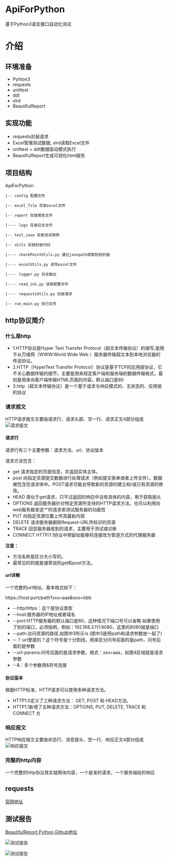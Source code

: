# ApiForPython
基于Python3语言接口自动化测试

# 介绍
## 环境准备
- Pyhton3
- requests
- unittest
- ddt
- xlrd
- BeautifulReport

## 实现功能
- requests封装请求
- Excel管理测试数据, xlrd读取Excel文件
- unittest + ddt数据驱动模式执行
- BeautifulReport生成可视化html报告

## 项目结构
ApiForPython

    |-- config 配置文件
    
    |-- excel_file 存放excel文件
    
    |-- report 存放报告文件
    
    |---- logs 存放日志文件
    
    |-- test_case 存放测试用例
    
    |-- utils 存放封装代码
    
    |---- checkPointUtils.py 通过jsonpath提取校验的值
    
    |---- excelUtils.py 读写excel文件
    
    |---- logger.py 日志输出
    
    |---- read_ini.py 读取配置文件
    
    |---- requestsUtils.py 封装请求
    
    |-- run_main.py 执行文件
    
## http协议简介
### 什么是http
- 1.HTTP协议是Hyper Text Transfer Protocol（超文本传输协议）的缩写,是用于从万维网（WWW:World Wide Web ）服务器传输超文本到本地浏览器的传送协议。
- 2.HTTP（HyperText Transfer Protocol）协议是基于TCP的应用层协议，它不关心数据传输的细节，主要是用来规定客户端和服务端的数据传输格式，最初是用来向客户端传输HTML页面的内容。默认端口是80
- 3.http（超文本传输协议）是一个基于请求与响应模式的、无状态的、应用层的协议
### 请求报文
HTTP请求报文主要由请求行、请求头部、空一行、请求正文4部分组成
![请求报文](http://m.qpic.cn/psb?/V12A7VgS03zLND/xzi9XB0b9p248xC3Lo3i*jGy1btUz*qZ4.SSjqDRbCg!/b/dLgAAAAAAAAA&bo=JASGAQAAAAADB4U!&rf=viewer_4 "请求报文")


#### 请求行
请求行有三个主要参数：请求方法、url、协议版本

请求方法包含：
- get 请求指定的页面信息，并返回实体主体。 
- post 向指定资源提交数据进行处理请求（例如提交表单或者上传文件）。数据被包含在请求体中。POST请求可能会导致新的资源的建立和/或已有资源的修改。
- HEAD 类似于get请求，只不过返回的响应中没有具体的内容，用于获取报头 
- OPTIONS 返回服务器针对特定资源所支持的HTTP请求方法，也可以利用向web服务器发送‘*’的请求来测试服务器的功能性
- PUT 向指定资源位置上传其最新内容
- DELETE 请求服务器删除Request-URL所标识的资源
- TRACE 回显服务器收到的请求，主要用于测试或诊断
- CONNECT HTTP/1.1协议中预留给能够将连接改为管道方式的代理服务器

**注意：**
- 方法名称是区分大小写的。
- 最常见的的就是通常说的get和post方法。

#### url详解
一个完整的url地址，基本格式如下：

https://host:port/path?xxx=aaa&ooo=bbb

- --http/https：这个是协议类型
- --host:服务器的IP地址或者域名
- --port:HTTP服务器的默认端口是80，这种情况下端口号可以省略
    如果使用了别的端口，必须指明，例如：192.168.3.111:8080，这里的8080就是端口
- --path:访问资源的路径,如图中3所示/s (图中3是把path和请求参数放一起了)
- --？:url里面的？这个符号是个分割线，用来区分问号前面的是path，问号后面的是参数
- --url-params:问号后面的是请求参数，格式：xxx=aaa，如图4区域就是请求参数
- --&：多个参数用&符号连接

#### 协议版本
根据HTTP标准，HTTP请求可以使用多种请求方法。
- HTTP1.0定义了三种请求方法： GET, POST 和 HEAD方法。
- HTTP1.1新增了五种请求方法：OPTIONS, PUT, DELETE, TRACE 和 CONNECT 方


### 响应报文
HTTP响应报文主要由状态行、消息报头、空一行、响应正文4部分组成
![响应报文](http://m.qpic.cn/psb?/V12A7VgS03zLND/*Sk.YWiZZ6Vw.fzoJ1E2AfLLKPRSUoIM6pa5X2mj7mg!/b/dD4BAAAAAAAA&bo=ygNgAQAAAAADF5o!&rf=viewer_4 "响应报文")


### 完整的http内容
一个完整的http协议其实就两块内容，一个是发的请求，一个服务端给的响应


## requests
[官网地址](http://cn.python-requests.org/zh_CN/latest/)

## 测试报告
[BeautifulReport Python Github地址](https://github.com/TesterlifeRaymond/BeautifulReport/)

![测试报告](http://m.qpic.cn/psb?/V12A7VgS03zLND/jzc2tvqeK*7qICu0AeT0a0vnER3sjfaUOAq49snW5s4!/b/dFMBAAAAAAAA&bo=Swg4BAAAAAADJ30!&rf=viewer_4 "测试报告")

![测试报告](http://m.qpic.cn/psb?/V12A7VgS03zLND/wIlhvhvNYvQEp2cbFEXV**xZkPFIvkErOzud5sPJw1w!/b/dFQBAAAAAAAA&bo=TAg4BAAAAAADRxo!&rf=viewer_4 "测试报告")




